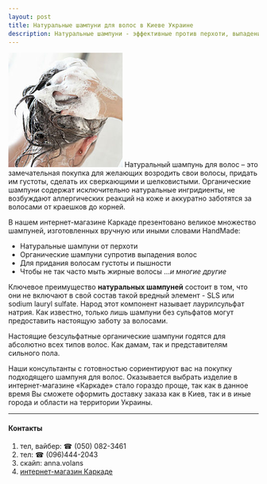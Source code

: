 ```yaml
---
layout: post
title: Натуральные шампуни для волос в Киеве Украине
description: Натуральные шампуни - эффективные против перхоти, выпадения. Для роста волос. Консультант: ☎ (050) 082-3461 вайбер
---
```


![Натуральный шампунь karkade.com.ua](/images/shampun.jpg) Натуральный шампунь для волос – это замечательная покупка для желающих возродить свои волосы, придать им густоты, сделать их сверкающими и шелковистыми. Органические шампуни содержат исключительно натуральные ингридиенты, не возбуждают аллергических реакций на коже и аккуратно заботятся за волосами от краешков до корней.

В нашем интернет-магазине Каркаде презентовано великое множество шампуней, изготовленных вручную или иными словами HandMade:

 * Натуральные шампуни от перхоти
 * Органические шампуни супротив выпадения волос
 * Для придания волосам густоты и пышности
 * Чтобы не так часто мыть жирные волосы
...*и многие другие*

Ключевое преимущество **натуральных шампуней** состоит в том, что они не включают в свой состав такой вредный элемент - SLS или sodium lauryl sulfate. Народ этот компонент называет лаурилсульфат натрия. Как известно, только лишь шампуни без сульфатов могут предоставить настоящую заботу за волосами.

Настоящие безсульфатные органические шампуни годятся для абсолютно всех типов волос. Как дамам, так и представителям сильного пола.

Наши консультанты с готовностью сориентируют вас на покупку подходящего шампуня для волос. Оказывается выбрать изделие в интернет-магазине «Каркаде» стало гораздо проще, так как в данное время Вы сможете оформить доставку заказа как в Киев, так и в иные города и области на территории Украины.

------

#### Контакты
1. тел, вайбер: ☎ (050) 082-3461
2. тел: ☎  (096)444-2043
3. скайп: anna.volans
4. [интернет-магазин Каркаде](http://karkade.com.ua)

